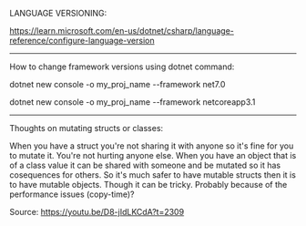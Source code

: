 LANGUAGE VERSIONING:

https://learn.microsoft.com/en-us/dotnet/csharp/language-reference/configure-language-version

-----------------------------------------------------------------


How to change framework versions using dotnet command:

dotnet new console -o my_proj_name --framework net7.0

dotnet new console -o my_proj_name --framework netcoreapp3.1


-----------------------------------------------------------------
Thoughts on mutating structs or classes:

When you have a struct you're not sharing it with anyone
so it's fine for you to mutate it. You're not hurting anyone else.
When you have an object that is of a class value it can be shared with someone and be mutated so it has cosequences for others.
So it's much safer to have mutable structs then it is to have mutable objects.
Though it can be tricky. Probably because of the performance issues (copy-time)?

Source: https://youtu.be/D8-jIdLKCdA?t=2309
